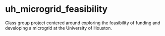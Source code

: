 # uh_microgrid_feasibility
Class group project centered around exploring the feasibility of funding and developing a microgrid at the University of Houston.
